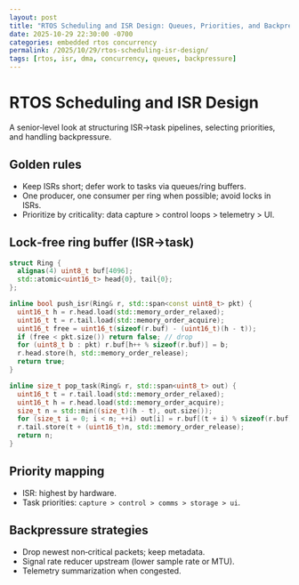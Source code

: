 ```yaml
---
layout: post
title: "RTOS Scheduling and ISR Design: Queues, Priorities, and Backpressure"
date: 2025-10-29 22:30:00 -0700
categories: embedded rtos concurrency
permalink: /2025/10/29/rtos-scheduling-isr-design/
tags: [rtos, isr, dma, concurrency, queues, backpressure]
---
```


# RTOS Scheduling and ISR Design

A senior‑level look at structuring ISR→task pipelines, selecting priorities, and handling backpressure.

## Golden rules

- Keep ISRs short; defer work to tasks via queues/ring buffers.
- One producer, one consumer per ring when possible; avoid locks in ISRs.
- Prioritize by criticality: data capture > control loops > telemetry > UI.

## Lock‑free ring buffer (ISR→task)

```cpp
struct Ring {
  alignas(4) uint8_t buf[4096];
  std::atomic<uint16_t> head{0}, tail{0};
};

inline bool push_isr(Ring& r, std::span<const uint8_t> pkt) {
  uint16_t h = r.head.load(std::memory_order_relaxed);
  uint16_t t = r.tail.load(std::memory_order_acquire);
  uint16_t free = uint16_t(sizeof(r.buf) - (uint16_t)(h - t));
  if (free < pkt.size()) return false; // drop
  for (uint8_t b : pkt) r.buf[h++ % sizeof(r.buf)] = b;
  r.head.store(h, std::memory_order_release);
  return true;
}

inline size_t pop_task(Ring& r, std::span<uint8_t> out) {
  uint16_t t = r.tail.load(std::memory_order_relaxed);
  uint16_t h = r.head.load(std::memory_order_acquire);
  size_t n = std::min((size_t)(h - t), out.size());
  for (size_t i = 0; i < n; ++i) out[i] = r.buf[(t + i) % sizeof(r.buf)];
  r.tail.store(t + (uint16_t)n, std::memory_order_release);
  return n;
}
```

## Priority mapping

- ISR: highest by hardware.
- Task priorities: `capture > control > comms > storage > ui`.

## Backpressure strategies

- Drop newest non‑critical packets; keep metadata.
- Signal rate reducer upstream (lower sample rate or MTU).
- Telemetry summarization when congested.
